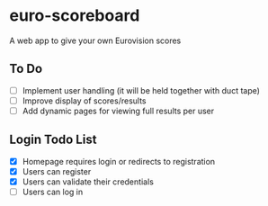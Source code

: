 # euro-scoreboard
A web app to give your own Eurovision scores

## To Do
- [ ] Implement user handling (it will be held together with duct tape)
- [ ] Improve display of scores/results
- [ ] Add dynamic pages for viewing full results per user

## Login Todo List
- [x] Homepage requires login or redirects to registration
- [x] Users can register
- [x] Users can validate their credentials
- [ ] Users can log in
